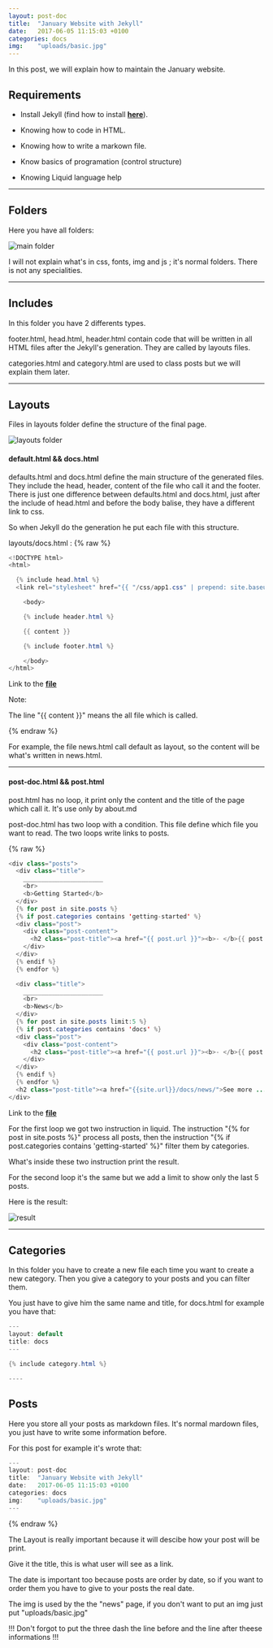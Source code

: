 ```yaml
---
layout: post-doc
title:  "January Website with Jekyll"
date:   2017-06-05 11:15:03 +0100
categories: docs
img:    "uploads/basic.jpg"
---
```


In this post, we will explain how to maintain the January website.

## Requirements

* Install Jekyll (find how to install **[here](https://jekyllrb.com/docs/installation/)**).

* Knowing how to code in HTML.

* Knowing how to write a markown file.

* Know basics of programation (control structure)

* Knowing Liquid language help

----

## Folders

Here you have all folders:

![main folder](https://raw.githubusercontent.com/Jdarroy/Internship/master/blogpost/arborescance.PNG)

I will not explain what's in css, fonts, img and js ; it's normal folders. There is not any specialities.

----

## Includes

In this folder you have 2 differents types.

footer.html, head.html, header.html contain code that will be written in all HTML files after the Jekyll's generation. They are called by layouts files.

categories.html and category.html are used to class posts but we will explain them later.

----

## Layouts

Files in layouts folder define the structure of the final page.

![layouts folder](https://raw.githubusercontent.com/Jdarroy/Internship/master/blogpost/layouts.png)

#### default.html && docs.html

defaults.html and docs.html define the main structure of the generated files. They include the head, header, content of the file who call it and the footer. There is just one difference between defaults.html and docs.html, just after the include of head.html  and before the body balise, they have a different link to css.

So when Jekyll do the generation he put each file with this structure.

layouts/docs.html :
{% raw %}
```Java
<!DOCTYPE html>
<html>

  {% include head.html %}
  <link rel="stylesheet" href="{{ "/css/app1.css" | prepend: site.baseurl }}">

    <body>

    {% include header.html %}

    {{ content }}

    {% include footer.html %}

    </body>
</html>
```
Link to the **[file](https://github.com/Jdarroy/Jdarroy.github.io/blob/master/_layouts/docs.html)**

Note:


The line "{{ content }}" means the all file which is called.

{% endraw %}

For example, the file news.html call default as layout, so the content will be what's written in news.html.

----

#### post-doc.html && post.html

post.html has no loop, it print only the content and the title of the page which call it. It's use only by about.md

post-doc.html has two loop with a condition. This file define which file you want to read.
The two loops write links to posts.

{% raw %}
```Java
<div class="posts">
  <div class="title">
    ______________________
    <br>
    <b>Getting Started</b>
  </div>
  {% for post in site.posts %}
  {% if post.categories contains 'getting-started' %}
  <div class="post">
    <div class="post-content">
      <h2 class="post-title"><a href="{{ post.url }}"><b>- </b>{{ post.title }}</a></h2>
    </div>
  </div>
  {% endif %}
  {% endfor %}

  <div class="title">
    ______________________
    <br>
    <b>News</b>
  </div>
  {% for post in site.posts limit:5 %}
  {% if post.categories contains 'docs' %}
  <div class="post">
    <div class="post-content">
      <h2 class="post-title"><a href="{{ post.url }}"><b>- </b>{{ post.title }}</a></h2>
    </div>
  </div>
  {% endif %}
  {% endfor %}
  <h2 class="post-title"><a href="{{site.url}}/docs/news/">See more ...</a></h2>
</div>

```
Link to the **[file](https://github.com/Jdarroy/Jdarroy.github.io/blob/master/_layouts/post-doc.html)**

For the first loop we got two instruction in liquid.
The instruction "{% for post in site.posts %}" process all posts, then the instruction
"{% if post.categories contains 'getting-started' %}" filter them by categories.

What's inside these two instruction print the result.

For the second loop it's the same but we add a limit to show only the last 5 posts.

Here is the result:

![result](https://raw.githubusercontent.com/Jdarroy/Internship/master/blogpost/showPostDoc1.png)

----

## Categories

In this folder you have to create a new file each time you want to create a new category. Then you give a category to your posts and you can filter them.

You just have to give him the same name and title, for docs.html for example you have that:
```Java
---
layout: default
title: docs
---

{% include category.html %}

----
```
## Posts

Here you store all your posts as markdown files. It's normal mardown files, you just have to write some information before.

For this post for example it's wrote that:

```Java
---
layout: post-doc
title:  "January Website with Jekyll"
date:   2017-06-05 11:15:03 +0100
categories: docs
img:    "uploads/basic.jpg"
---
```

{% endraw %}

The Layout is really important because it will descibe how your post will be print.

Give it the title, this is what user will see as a link.

The date is important too because posts are order by date, so if you want to order them you have to give to your posts the real date.

The img is used by the the "news" page, if you don't want to put an img just put "uploads/basic.jpg"

!!! Don't forgot to put the three dash the line before and the line after theese informations !!!
